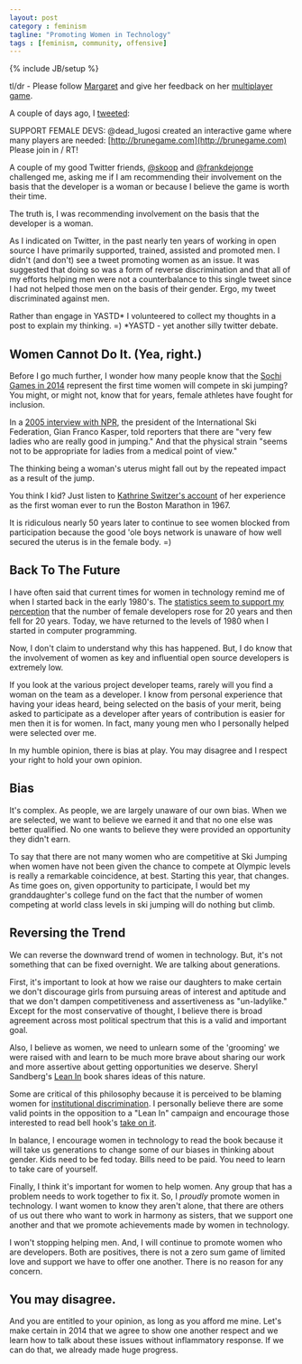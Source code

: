 ```yaml
---
layout: post
category : feminism
tagline: "Promoting Women in Technology"
tags : [feminism, community, offensive]
---
```

{% include JB/setup %}

tl/dr - Please follow [Margaret](https://twitter.com/dead_lugosi) and give her feedback on her [multiplayer game](http://brunegame.com).

A couple of days ago, I [tweeted](https://twitter.com/AmyStephen/status/422828979515437056):

  SUPPORT FEMALE DEVS: @dead_lugosi created an interactive game where many players are needed: [http://brunegame.com](http://brunegame.com)  Please join in / RT!

A couple of my good Twitter friends,
[@skoop](http://twitter.com/skoop) and
[@frankdejonge](http://twitter.com/frankdejonge) challenged me, asking
me if I am recommending their involvement on the basis that the developer is a woman
or because I believe the game is worth their time.

The truth is, I was recommending involvement on the basis that the developer is a woman.

As I indicated on Twitter, in the past nearly ten
 years of working in open source I have primarily supported, trained, assisted and promoted men. I didn't (and don't)
 see a tweet promoting women as an issue. It was suggested that doing so was a form of reverse discrimination and
 that all of my efforts helping men were not a counterbalance to this single tweet since I had not helped those men
 on the basis of their gender. Ergo, my tweet discriminated against men.

Rather than engage in YASTD* I volunteered to collect my thoughts in a post to explain my thinking. =)
*YASTD - yet another silly twitter debate.

## Women Cannot Do It. (Yea, right.)
Before I go much further, I wonder how many people know that the
[Sochi Games in 2014](http://www.olympic.org/sochi-2014-winter-olympics)
 represent the first time women will compete in ski jumping?
You might, or might not, know that for years, female athletes have fought for inclusion.

In a [2005 interview with NPR](http://www.npr.org/templates/story/story.php?storyId=5011904),
the president of the International Ski Federation, Gian Franco Kasper, told reporters that there are
"very few ladies who are really good in jumping."
And that the physical strain "seems not to be appropriate for ladies from a medical point of view."

The thinking being a woman's uterus might fall out by the repeated impact as a result of the
jump.

You think I kid? Just listen to [Kathrine Switzer's account](http://www.youtube.com/watch?v=fOGXvBAmTsY)
of her experience as the first woman ever to run the Boston Marathon in 1967.

It is ridiculous nearly 50 years later to continue to see women blocked from participation because
 the good 'ole boys network is unaware of how well secured the uterus is in the female body. =)

## Back To The Future

I have often said that current times for women in technology remind me of when I started back in the early 1980's.
    The [statistics seem to support my perception](http://m.collegian.psu.edu/news/state_national_international/article_c109636e-295f-11e3-acaa-0019bb30f31a.html?mode=jqm_gal)
    that the number of female developers rose for 20 years and then fell for 20 years. Today, we have
    returned to the levels of 1980 when I started in computer programming.

Now, I don't claim to understand why this has happened. But, I do know that the involvement of women
as key and influential open source developers is extremely low.

If you look at the various project developer teams, rarely will you find a woman on the team as a developer.
I know from personal experience that having your ideas heard, being selected on the basis of your merit, being asked
to participate as a developer after years of contribution is easier for men then it is for women. In fact,
many young men who I personally helped were selected over me.

In my humble opinion, there is bias at play. You may disagree and I respect your right to hold your own opinion.

## Bias

It's complex. As people, we are largely unaware of our own bias. When we are selected, we want to believe we earned it
and that no one else was better qualified. No one wants to believe they were provided an opportunity they didn't earn.

To say that there are not many women who are competitive at
Ski Jumping when women have not been given the chance to compete at Olympic levels
is really a remarkable coincidence, at best. Starting this year, that changes. As time goes on, given opportunity
to participate, I would bet my granddaughter's college fund on the fact that the number of women competing at
world class levels in ski jumping will do nothing but climb.

## Reversing the Trend

We can reverse the downward trend of women in technology. But, it's
not something that can be fixed overnight. We are talking about generations.

First, it's important to look at how we raise our daughters to make certain we don't discourage girls from pursuing
areas of interest and aptitude and that we don't dampen competitiveness and assertiveness as "un-ladylike."
 Except for the most conservative of thought, I believe there is broad
agreement across most political spectrum that this is a valid and important goal.

Also, I believe as women, we
need to unlearn some of the 'grooming' we were raised with and learn to be much more brave about sharing
our work and more assertive about getting opportunities we deserve. Sheryl Sandberg's
[Lean In](http://www.amazon.com/Lean-In-Women-Work-Will/dp/0385349947) book shares ideas of this nature.

Some are critical of this philosophy because it is perceived to be blaming women for
[institutional discrimination](http://en.wikipedia.org/wiki/Institutionalized_discrimination). I personally believe
there are some valid points in the opposition to a "Lean In" campaign and encourage those interested to
read bell hook's [take on it](http://thefeministwire.com/2013/10/17973/).

In balance, I encourage women in technology to read the book because it will take us generations to change
some of our biases in thinking about gender. Kids need to be fed today. Bills need to be paid. You need
to learn to take care of yourself.

Finally, I think it's important for women to help women. Any group that has a problem needs to work together
to fix it. So, I *proudly* promote women in technology. I want women to know they aren't alone, that there are
others of us out there who want to work in harmony as sisters,
that we support one another and that we promote achievements made by women in technology.

I won't stopping helping men. And, I will continue to promote women who are developers.
Both are positives, there is not a zero sum game of limited love and support we have to offer one another.
There is no reason for any concern.

## You may disagree.

And you are entitled to your opinion, as long as you afford me mine.
Let's make certain in 2014 that we agree to show one another
respect and we learn how to talk about these issues without inflammatory response. If we can do that, we already
made huge progress.
